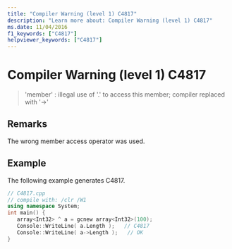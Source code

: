 ```yaml
---
title: "Compiler Warning (level 1) C4817"
description: "Learn more about: Compiler Warning (level 1) C4817"
ms.date: 11/04/2016
f1_keywords: ["C4817"]
helpviewer_keywords: ["C4817"]
---
```

# Compiler Warning (level 1) C4817

> 'member' : illegal use of '.' to access this member; compiler replaced with '->'

## Remarks

The wrong member access operator was used.

## Example

The following example generates C4817.

```cpp
// C4817.cpp
// compile with: /clr /W1
using namespace System;
int main() {
   array<Int32> ^ a = gcnew array<Int32>(100);
   Console::WriteLine( a.Length );   // C4817
   Console::WriteLine( a->Length );   // OK
}
```
